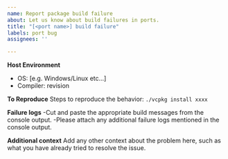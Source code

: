 ```yaml
---
name: Report package build failure
about: Let us know about build failures in ports.
title: "[<port name>] build failure"
labels: port bug
assignees: ''

---
```


**Host Environment**
- OS: [e.g. Windows/Linux etc...]
- Compiler: revision

**To Reproduce**
Steps to reproduce the behavior:
`./vcpkg install xxxx`

**Failure logs** 
-Cut and paste the appropriate build messages from the console output.
-Please attach any additional failure logs mentioned in the console output.

**Additional context**
Add any other context about the problem here, such as what you have already tried to resolve the issue.
